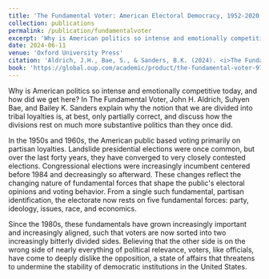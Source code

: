```yaml
---
title: 'The Fundamental Voter: American Electoral Democracy, 1952-2020'
collection: publications
permalink: /publication/fundamentalvoter
excerpt: 'Why is American politics so intense and emotionally competitive today, and how did we get here? In The Fundamental Voter, we explain why the notion that we are divided into tribal loyalties is, at best, only partially correct, and discuss how the divisions rest on much more substantive politics than they once did.'
date: 2024-06-11
venue: 'Oxford University Press'
citation: 'Aldrich, J.H., Bae, S., & Sanders, B.K. (2024). <i>The Fundamental Voter: American Electoral Democracy, 1952-2020</i>, Oxford University Press.' 
book: 'https://global.oup.com/academic/product/the-fundamental-voter-9780197745489?cc=us&lang=en&'
---
```


Why is American politics so intense and emotionally competitive today, and how did we get here? In The Fundamental Voter, John H. Aldrich, Suhyen Bae, and Bailey K. Sanders explain why the notion that we are divided into tribal loyalties is, at best, only partially correct, and discuss how the divisions rest on much more substantive politics than they once did.

In the 1950s and 1960s, the American public based voting primarily on partisan loyalties. Landslide presidential elections were once common, but over the last forty years, they have converged to very closely contested elections. Congressional elections were increasingly incumbent centered before 1984 and decreasingly so afterward. These changes reflect the changing nature of fundamental forces that shape the public's electoral opinions and voting behavior. From a single such fundamental, partisan identification, the electorate now rests on five fundamental forces: party, ideology, issues, race, and economics.

Since the 1980s, these fundamentals have grown increasingly important and increasingly aligned, such that voters are now sorted into two increasingly bitterly divided sides. Believing that the other side is on the wrong side of nearly everything of political relevance, voters, like officials, have come to deeply dislike the opposition, a state of affairs that threatens to undermine the stability of democratic institutions in the United States.
